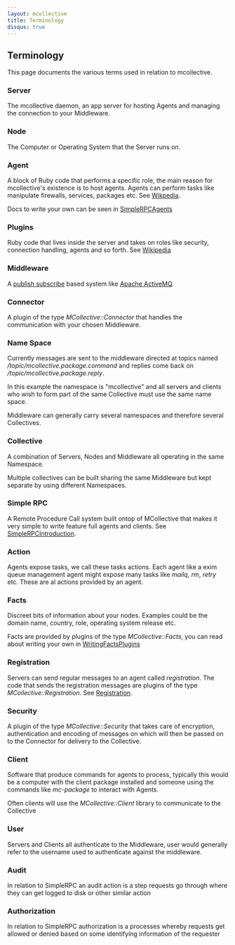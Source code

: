 ```yaml
---
layout: mcollective
title: Terminology
disqus: true
---
```

[Software_agent]: http://en.wikipedia.org/wiki/Software_agent
[Plugin]: http://en.wikipedia.org/wiki/Plugin
[Publish_subscribe]: http://en.wikipedia.org/wiki/Publish_subscribe
[Apache ActiveMQ]: http://activemq.apache.org/
[SimpleRPCAgents]: http://code.google.com/p/mcollective/wiki/SimpleRPCAgents
[SimpleRPCIntroduction]: http://code.google.com/p/mcollective/wiki/SimpleRPCIntroduction
[WritingFactsPlugins]: http://code.google.com/p/mcollective/wiki/WritingFactsPlugins
[Registration]: /reference/plugins/registration.html

Terminology
-----------

This page documents the various terms used in relation to mcollective.

### Server
The mcollective daemon, an app server for hosting Agents and managing 
the connection to your Middleware.

### Node
The Computer or Operating System that the Server runs on.

### Agent
A block of Ruby code that performs a specific role, the main reason for 
mcollective's existence is to host agents.  Agents can perform tasks like 
manipulate firewalls, services, packages etc. See [Wikpedia][Software_agent].

Docs to write your own can be seen in [SimpleRPCAgents]

### Plugins
Ruby code that lives inside the server and takes on roles like security, connection 
handling, agents and so forth.  See [Wikipedia][Plugin]

### Middleware
A [publish subscribe][Publish_subscribe] based system like [Apache ActiveMQ].

### Connector
A plugin of the type *MCollective::Connector* that handles the communication with your chosen Middleware.

### Name Space
Currently messages are sent to the middleware directed at topics named */topic/mcollective.package.command* 
and replies come back on */topic/mcollective.package.reply*.

In this example the namespace is "mcollective" and all servers and clients who wish to form part of the same 
Collective must use the same name space. 

Middleware can generally carry several namespaces and therefore several Collectives.

### Collective
A combination of Servers, Nodes and Middleware all operating in the same Namespace.

Multiple collectives can be built sharing the same Middleware but kept separate by using different Namespaces.

### Simple RPC
A Remote Procedure Call system built ontop of MCollective that makes it very simple to write feature 
full agents and clients.  See [SimpleRPCIntroduction].

### Action
Agents expose tasks, we call these tasks actions.  Each agent like a exim queue management agent might 
expose many tasks like *mailq*, *rm*, *retry* etc.  These are al actions provided by an agent.

### Facts
Discreet bits of information about your nodes. Examples could be the domain name, country, 
role, operating system release etc.

Facts are provided by plugins of the type *MCollective::Facts*, you can read about writing 
your own in [WritingFactsPlugins]

### Registration
Servers can send regular messages to an agent called *registration*.  The code that sends the 
registration messages are plugins of the type *MCollective::Registration*.  See [Registration].

### Security
A plugin of the type *MCollective::Security* that takes care of encryption, authentication 
and encoding of messages on which will then be passed on to the Connector for delivery to the Collective.

### Client
Software that produce commands for agents to process, typically this would be a computer with 
the client package installed and someone using the commands like *mc-package* to interact with Agents.

Often clients will use the *MCollective::Client* library to communicate to the Collective

### User
Servers and Clients all authenticate to the Middleware, user would generally refer to the username 
used to authenticate against the middleware.

### Audit
In relation to SimpleRPC an audit action is a step requests go through where they can get 
logged to disk or other similar action

### Authorization
In relation to SimpleRPC authorization is a processes whereby requests get allowed or denied 
based on some identifying information of the requester 
